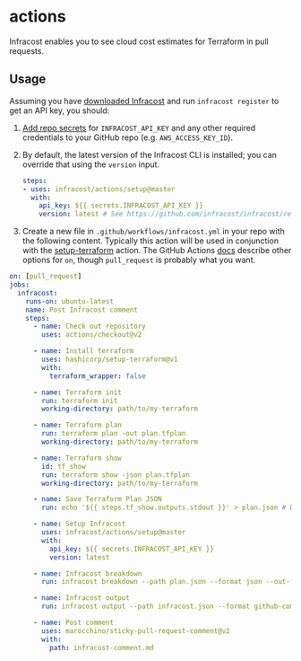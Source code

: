 # actions

Infracost enables you to see cloud cost estimates for Terraform in pull requests.

## Usage

Assuming you have [downloaded Infracost](https://www.infracost.io/docs/#quick-start) and run `infracost register` to get an API key, you should:

1. [Add repo secrets](https://docs.github.com/en/actions/configuring-and-managing-workflows/creating-and-storing-encrypted-secrets#creating-encrypted-secrets-for-a-repository) for `INFRACOST_API_KEY` and any other required credentials to your GitHub repo (e.g. `AWS_ACCESS_KEY_ID`).

2. By default, the latest version of the Infracost CLI is installed; you can override that using the `version` input.

    ```yml
    steps:
    - uses: infracost/actions/setup@master
      with:
        api_key: ${{ secrets.INFRACOST_API_KEY }}
        version: latest # See https://github.com/infracost/infracost/releases for other versions
    ```

3. Create a new file in `.github/workflows/infracost.yml` in your repo with the following content. Typically this action will be used in conjunction with the [setup-terraform](https://github.com/hashicorp/setup-terraform) action. The GitHub Actions [docs](https://docs.github.com/en/actions/reference/workflow-syntax-for-github-actions#on) describe other options for `on`, though `pull_request` is probably what you want.

```yaml
on: [pull_request]
jobs:
  infracost:
    runs-on: ubuntu-latest
    name: Post Infracost comment
    steps:
      - name: Check out repository
        uses: actions/checkout@v2

      - name: Install terraform
        uses: hashicorp/setup-terraform@v1
        with:
          terraform_wrapper: false

      - name: Terraform init
        run: terraform init
        working-directory: path/to/my-terraform

      - name: Terraform plan
        run: terraform plan -out plan.tfplan
        working-directory: path/to/my-terraform

      - name: Terraform show
        id: tf_show
        run: terraform show -json plan.tfplan
        working-directory: path/to/my-terraform

      - name: Save Terraform Plan JSON
        run: echo '${{ steps.tf_show.outputs.stdout }}' > plan.json # Do not change

      - name: Setup Infracost
        uses: infracost/actions/setup@master
        with:
          api_key: ${{ secrets.INFRACOST_API_KEY }}
          version: latest

      - name: Infracost breakdown
        run: infracost breakdown --path plan.json --format json --out-file infracost.json

      - name: Infracost output
        run: infracost output --path infracost.json --format github-comment --out-file infracost-comment.md

      - name: Post comment
        uses: marocchino/sticky-pull-request-comment@v2
        with:
          path: infracost-comment.md
```
